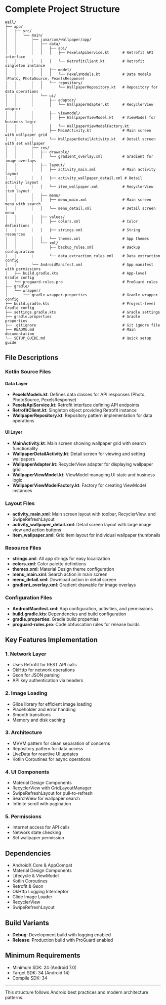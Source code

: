 # Complete Project Structure

```
Wall/
├── app/
│   ├── src/
│   │   └── main/
│   │       ├── java/com/wallpaper/app/
│   │       │   ├── data/
│   │       │   │   ├── api/
│   │       │   │   │   ├── PexelsApiService.kt      # Retrofit API interface
│   │       │   │   │   └── RetrofitClient.kt        # Retrofit singleton instance
│   │       │   │   ├── model/
│   │       │   │   │   └── PexelsModels.kt          # Data models (Photo, PhotoSource, PexelsResponse)
│   │       │   │   └── repository/
│   │       │   │       └── WallpaperRepository.kt   # Repository for data operations
│   │       │   └── ui/
│   │       │       ├── adapter/
│   │       │       │   └── WallpaperAdapter.kt      # RecyclerView adapter
│   │       │       ├── viewmodel/
│   │       │       │   ├── WallpaperViewModel.kt    # ViewModel for business logic
│   │       │       │   └── WallpaperViewModelFactory.kt
│   │       │       ├── MainActivity.kt              # Main screen with wallpaper grid
│   │       │       └── WallpaperDetailActivity.kt   # Detail screen with set wallpaper
│   │       ├── res/
│   │       │   ├── drawable/
│   │       │   │   └── gradient_overlay.xml         # Gradient for image overlays
│   │       │   ├── layout/
│   │       │   │   ├── activity_main.xml            # Main activity layout
│   │       │   │   ├── activity_wallpaper_detail.xml # Detail activity layout
│   │       │   │   └── item_wallpaper.xml           # RecyclerView item layout
│   │       │   ├── menu/
│   │       │   │   ├── menu_main.xml                # Main screen menu with search
│   │       │   │   └── menu_detail.xml              # Detail screen menu
│   │       │   ├── values/
│   │       │   │   ├── colors.xml                   # Color definitions
│   │       │   │   ├── strings.xml                  # String resources
│   │       │   │   └── themes.xml                   # App themes
│   │       │   └── xml/
│   │       │       ├── backup_rules.xml             # Backup configuration
│   │       │       └── data_extraction_rules.xml    # Data extraction config
│   │       └── AndroidManifest.xml                  # App manifest with permissions
│   ├── build.gradle.kts                             # App-level Gradle config
│   └── proguard-rules.pro                           # ProGuard rules
├── gradle/
│   └── wrapper/
│       └── gradle-wrapper.properties                # Gradle wrapper config
├── build.gradle.kts                                 # Project-level Gradle config
├── settings.gradle.kts                              # Gradle settings
├── gradle.properties                                # Gradle properties
├── .gitignore                                       # Git ignore file
├── README.md                                        # Main documentation
└── SETUP_GUIDE.md                                   # Quick setup guide
```

## File Descriptions

### Kotlin Source Files

#### Data Layer
- **PexelsModels.kt**: Defines data classes for API responses (Photo, PhotoSource, PexelsResponse)
- **PexelsApiService.kt**: Retrofit interface defining API endpoints
- **RetrofitClient.kt**: Singleton object providing Retrofit instance
- **WallpaperRepository.kt**: Repository pattern implementation for data operations

#### UI Layer
- **MainActivity.kt**: Main screen showing wallpaper grid with search functionality
- **WallpaperDetailActivity.kt**: Detail screen for viewing and setting wallpapers
- **WallpaperAdapter.kt**: RecyclerView adapter for displaying wallpaper grid
- **WallpaperViewModel.kt**: ViewModel managing UI state and business logic
- **WallpaperViewModelFactory.kt**: Factory for creating ViewModel instances

### Layout Files

- **activity_main.xml**: Main screen layout with toolbar, RecyclerView, and SwipeRefreshLayout
- **activity_wallpaper_detail.xml**: Detail screen layout with large image view and action buttons
- **item_wallpaper.xml**: Grid item layout for individual wallpaper thumbnails

### Resource Files

- **strings.xml**: All app strings for easy localization
- **colors.xml**: Color palette definitions
- **themes.xml**: Material Design theme configuration
- **menu_main.xml**: Search action in main screen
- **menu_detail.xml**: Download action in detail screen
- **gradient_overlay.xml**: Gradient drawable for image overlays

### Configuration Files

- **AndroidManifest.xml**: App configuration, activities, and permissions
- **build.gradle.kts**: Dependencies and build configuration
- **gradle.properties**: Gradle build properties
- **proguard-rules.pro**: Code obfuscation rules for release builds

## Key Features Implementation

### 1. Network Layer
- Uses Retrofit for REST API calls
- OkHttp for network operations
- Gson for JSON parsing
- API key authentication via headers

### 2. Image Loading
- Glide library for efficient image loading
- Placeholder and error handling
- Smooth transitions
- Memory and disk caching

### 3. Architecture
- MVVM pattern for clean separation of concerns
- Repository pattern for data access
- LiveData for reactive UI updates
- Kotlin Coroutines for async operations

### 4. UI Components
- Material Design Components
- RecyclerView with GridLayoutManager
- SwipeRefreshLayout for pull-to-refresh
- SearchView for wallpaper search
- Infinite scroll with pagination

### 5. Permissions
- Internet access for API calls
- Network state checking
- Set wallpaper permission

## Dependencies

- AndroidX Core & AppCompat
- Material Design Components
- Lifecycle & ViewModel
- Kotlin Coroutines
- Retrofit & Gson
- OkHttp Logging Interceptor
- Glide Image Loader
- RecyclerView
- SwipeRefreshLayout

## Build Variants

- **Debug**: Development build with logging enabled
- **Release**: Production build with ProGuard enabled

## Minimum Requirements

- Minimum SDK: 24 (Android 7.0)
- Target SDK: 34 (Android 14)
- Compile SDK: 34

---

This structure follows Android best practices and modern architecture patterns.
